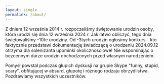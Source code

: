 ```yaml
---
layout: single
permalink: /about/
---
```


Z dniem 12 września 2014 r. rozpoczeliśmy świętowanie urodzin osoby, która urodzi się dnia 12 września 2024 r. Jak łatwo obliczyć, tego dnia świętowaliśmy -10te urodziny. Od -3tych urodzin ogłosimy konkurs - kto faktycznie przedstawi dokumentację świadczącą o urodzeniu 2024.09.12 otrzyma dla solenizanta upominki okolicznościowe! Nie wspominając o bezcennym darze urodzin obchodzonych przed własnym narodzeniem.

Pomysł powstał podczas głupich dyskusji na grupie Skype "funny, stupid, scary", obfitującej w absurd, głupotę i różnego rodzaju obrzydlistwa. Pozdrawiamy wszystkich uczestników.
